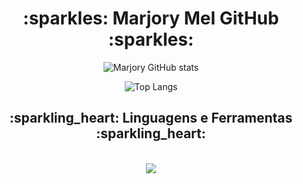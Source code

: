 <h1 align="center"> :sparkles: Marjory Mel GitHub :sparkles: </h1>

<p align="center">
  <img src="https://github-readme-stats.vercel.app/api?username=marjorymel&show_icons=true&theme=radical" alt="Marjory GitHub stats">
</p>

<p align="center">
  <img src="https://github-readme-stats.vercel.app/api/top-langs/?username=marjorymel&layout=compact&theme=radical" alt="Top Langs">
</p>



<h2 align="center"> :sparkling_heart: Linguagens e Ferramentas :sparkling_heart: </h2>
<br>
<div align="center">
  <img src="https://skillicons.dev/icons?i=javascript,html,git,css,c,vscode,github,java,cypress" />
</div>

